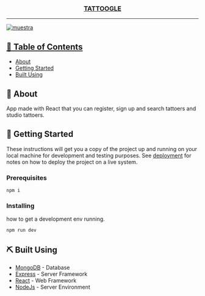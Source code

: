
<p align="center">
  <a href="" rel="noopener">

</p>

<h3 align="center">TATTOOGLE</h3>

---

![muestra](mobile.gif)
<br>

</p>

## 📝 Table of Contents

- [About](#about)
- [Getting Started](#getting_started)
- [Built Using](#built_using)


## 🧐 About <a name = "about"></a>

App made with React that you can register, sign up and search tattoers and studio tattoers.

## 🏁 Getting Started <a name = "getting_started"></a>

These instructions will get you a copy of the project up and running on your local machine for development and testing purposes. See [deployment](#deployment) for notes on how to deploy the project on a live system.

### Prerequisites

```
npm i
```

### Installing

how to get a development env running.

```
npm run dev
```



## ⛏️ Built Using <a name = "built_using"></a>

- [MongoDB](https://www.mongodb.com/) - Database
- [Express](https://expressjs.com/) - Server Framework
- [React](https://es.reactjs.org/) - Web Framework
- [NodeJs](https://nodejs.org/en/) - Server Environment
